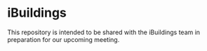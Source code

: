 # iBuildings
This repository is intended to be shared with the iBuildings team in preparation for our upcoming meeting.
